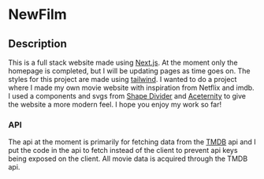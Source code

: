 # NewFilm

## Description
This is a full stack website made using [Next.js](https://nextjs.org/). At the moment only the homepage is completed, but I will be updating pages as time goes on. The styles for this project are made using [tailwind](https://tailwindcss.com/). I wanted to do a project where I made my own movie website with inspiration from Netflix and imdb. I used a components and svgs from [Shape Divider](https://www.shapedivider.app/) and [Aceternity](https://ui.aceternity.com/) to give the website a more modern feel. I hope you enjoy my work so far!

### API
The api at the moment is primarily for fetching data from the [TMDB](https://developer.themoviedb.org/docs/getting-started) api and I put the code in the api to fetch instead of the client to prevent api keys being exposed on the client. All movie data is acquired through the TMDB api.